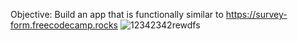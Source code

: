 Objective: Build an app that is functionally similar to https://survey-form.freecodecamp.rocks
![12342342rewdfs](https://github.com/LuizLaender/FreeCodeCamp/assets/79274198/209ea7c7-0466-4436-9799-e4675359d554)

